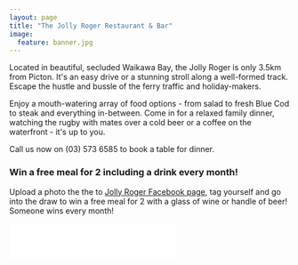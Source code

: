 ```yaml
---
layout: page
title: "The Jolly Roger Restaurant & Bar"
image:
  feature: banner.jpg
---
```


Located in beautiful, secluded Waikawa Bay, the Jolly Roger is only 3.5km from Picton. It's an easy drive or a stunning stroll along a well-formed track. Escape the hustle and bussle of the ferry traffic and holiday-makers. 

Enjoy a mouth-watering array of food options - from salad to fresh Blue Cod to steak and everything in-between. Come in for a relaxed family dinner, watching the rugby with mates over a cold beer or a coffee on the waterfront - it's up to you.

Call us now on (03) 573 6585 to book a table for dinner.

### Win a free meal for 2 including a drink every month!

Upload a photo the the to [Jolly Roger Facebook page](https://www.facebook.com/JollyRogerBarCafe), tag yourself and go into the draw to win a free meal for 2 with a glass of wine or handle of beer! Someone wins every month!

<iframe src="//www.facebook.com/plugins/likebox.php?href=https%3A%2F%2Fwww.facebook.com%2FJollyRogerBarCafe&amp;width&amp;height=62&amp;colorscheme=light&amp;show_faces=false&amp;header=false&amp;stream=false&amp;show_border=false" scrolling="no" frameborder="0" style="border:none; overflow:hidden; height:62px;" allowTransparency="true"></iframe>